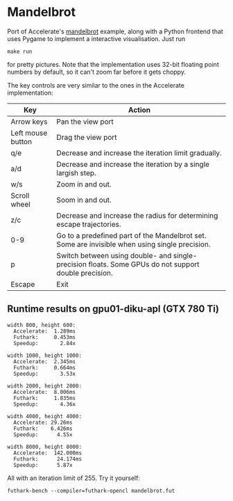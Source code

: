 # Mandelbrot

Port of Accelerate's
[mandelbrot](https://github.com/AccelerateHS/accelerate-examples/tree/master/examples/mandelbrot)
example, along with a Python frontend that uses Pygame to implement a
interactive visualisation.  Just run

    make run

for pretty pictures.  Note that the implementation uses 32-bit
floating point numbers by default, so it can't zoom far before it gets
choppy.

The key controls are very similar to the ones in the Accelerate implementation:

| Key | Action |
| --- | ------ |
| Arrow keys | Pan the view port |
| Left mouse button | Drag the view port |
| q/e | Decrease and increase the iteration limit gradually. |
| a/d | Decrease and increase the iteration by a single largish step. |
| w/s | Zoom in and out. |
| Scroll wheel | Soom in and out. |
| z/c | Decrease and increase the radius for determining escape trajectories. |
| 0-9 | Go to a predefined part of the Mandelbrot set.  Some are invisible when using single precision. |
| p | Switch between using double- and single-precision floats.  Some GPUs do not support double precision. |
| Escape | Exit |

## Runtime results on gpu01-diku-apl (GTX 780 Ti)

    width 800, height 600:
      Accelerate:  1.289ms
      Futhark:     0.453ms
      Speedup:       2.84x

    width 1000, height 1000:
      Accelerate:  2.345ms
      Futhark:     0.664ms
      Speedup:       3.53x

    width 2000, height 2000:
      Accelerate:  8.006ms
      Futhark:     1.835ms
      Speedup:       4.36x

    width 4000, height 4000:
      Accelerate: 29.26ms
      Futhark:    6.426ms
      Speedup:      4.55x

    width 8000, height 8000:
      Accelerate:  142.000ms
      Futhark:      24.174ms
      Speedup:      5.87x

All with an iteration limit of 255.  Try it yourself:

    futhark-bench --compiler=futhark-opencl mandelbrot.fut
